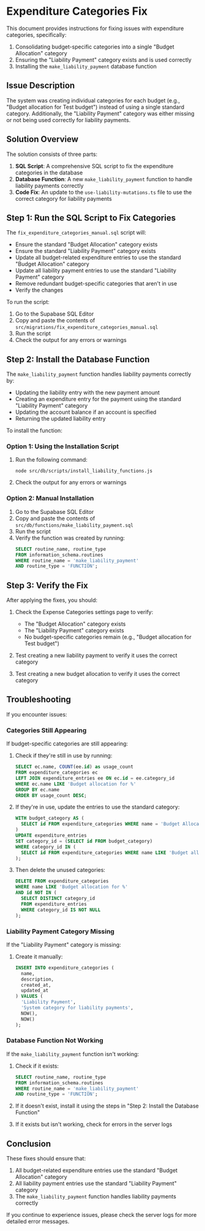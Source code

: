# Expenditure Categories Fix

This document provides instructions for fixing issues with expenditure categories, specifically:

1. Consolidating budget-specific categories into a single "Budget Allocation" category
2. Ensuring the "Liability Payment" category exists and is used correctly
3. Installing the `make_liability_payment` database function

## Issue Description

The system was creating individual categories for each budget (e.g., "Budget allocation for Test budget") instead of using a single standard category. Additionally, the "Liability Payment" category was either missing or not being used correctly for liability payments.

## Solution Overview

The solution consists of three parts:

1. **SQL Script**: A comprehensive SQL script to fix the expenditure categories in the database
2. **Database Function**: A new `make_liability_payment` function to handle liability payments correctly
3. **Code Fix**: An update to the `use-liability-mutations.ts` file to use the correct category for liability payments

## Step 1: Run the SQL Script to Fix Categories

The `fix_expenditure_categories_manual.sql` script will:

- Ensure the standard "Budget Allocation" category exists
- Ensure the standard "Liability Payment" category exists
- Update all budget-related expenditure entries to use the standard "Budget Allocation" category
- Update all liability payment entries to use the standard "Liability Payment" category
- Remove redundant budget-specific categories that aren't in use
- Verify the changes

To run the script:

1. Go to the Supabase SQL Editor
2. Copy and paste the contents of `src/migrations/fix_expenditure_categories_manual.sql`
3. Run the script
4. Check the output for any errors or warnings

## Step 2: Install the Database Function

The `make_liability_payment` function handles liability payments correctly by:

- Updating the liability entry with the new payment amount
- Creating an expenditure entry for the payment using the standard "Liability Payment" category
- Updating the account balance if an account is specified
- Returning the updated liability entry

To install the function:

### Option 1: Using the Installation Script

1. Run the following command:
   ```
   node src/db/scripts/install_liability_functions.js
   ```

2. Check the output for any errors or warnings

### Option 2: Manual Installation

1. Go to the Supabase SQL Editor
2. Copy and paste the contents of `src/db/functions/make_liability_payment.sql`
3. Run the script
4. Verify the function was created by running:
   ```sql
   SELECT routine_name, routine_type 
   FROM information_schema.routines 
   WHERE routine_name = 'make_liability_payment' 
   AND routine_type = 'FUNCTION';
   ```

## Step 3: Verify the Fix

After applying the fixes, you should:

1. Check the Expense Categories settings page to verify:
   - The "Budget Allocation" category exists
   - The "Liability Payment" category exists
   - No budget-specific categories remain (e.g., "Budget allocation for Test budget")

2. Test creating a new liability payment to verify it uses the correct category

3. Test creating a new budget allocation to verify it uses the correct category

## Troubleshooting

If you encounter issues:

### Categories Still Appearing

If budget-specific categories are still appearing:

1. Check if they're still in use by running:
   ```sql
   SELECT ec.name, COUNT(ee.id) as usage_count
   FROM expenditure_categories ec
   LEFT JOIN expenditure_entries ee ON ec.id = ee.category_id
   WHERE ec.name LIKE 'Budget allocation for %'
   GROUP BY ec.name
   ORDER BY usage_count DESC;
   ```

2. If they're in use, update the entries to use the standard category:
   ```sql
   WITH budget_category AS (
     SELECT id FROM expenditure_categories WHERE name = 'Budget Allocation'
   )
   UPDATE expenditure_entries
   SET category_id = (SELECT id FROM budget_category)
   WHERE category_id IN (
     SELECT id FROM expenditure_categories WHERE name LIKE 'Budget allocation for %'
   );
   ```

3. Then delete the unused categories:
   ```sql
   DELETE FROM expenditure_categories
   WHERE name LIKE 'Budget allocation for %'
   AND id NOT IN (
     SELECT DISTINCT category_id 
     FROM expenditure_entries 
     WHERE category_id IS NOT NULL
   );
   ```

### Liability Payment Category Missing

If the "Liability Payment" category is missing:

1. Create it manually:
   ```sql
   INSERT INTO expenditure_categories (
     name, 
     description, 
     created_at, 
     updated_at
   ) VALUES (
     'Liability Payment',
     'System category for liability payments',
     NOW(),
     NOW()
   );
   ```

### Database Function Not Working

If the `make_liability_payment` function isn't working:

1. Check if it exists:
   ```sql
   SELECT routine_name, routine_type 
   FROM information_schema.routines 
   WHERE routine_name = 'make_liability_payment' 
   AND routine_type = 'FUNCTION';
   ```

2. If it doesn't exist, install it using the steps in "Step 2: Install the Database Function"

3. If it exists but isn't working, check for errors in the server logs

## Conclusion

These fixes should ensure that:

1. All budget-related expenditure entries use the standard "Budget Allocation" category
2. All liability payment entries use the standard "Liability Payment" category
3. The `make_liability_payment` function handles liability payments correctly

If you continue to experience issues, please check the server logs for more detailed error messages.
